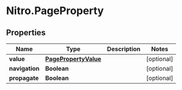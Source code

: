 # Nitro.PageProperty

## Properties

Name | Type | Description | Notes
------------ | ------------- | ------------- | -------------
**value** | [**PagePropertyValue**](PagePropertyValue.md) |  | [optional] 
**navigation** | **Boolean** |  | [optional] 
**propagate** | **Boolean** |  | [optional] 


